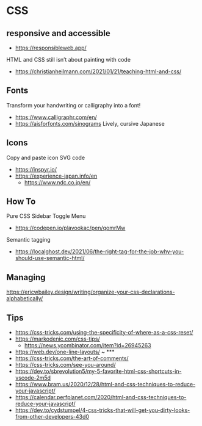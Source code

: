 # CSS

## responsive and accessible

* https://responsibleweb.app/

HTML and CSS still isn’t about painting with code
* https://christianheilmann.com/2021/01/21/teaching-html-and-css/


## Fonts

Transform your handwriting or calligraphy into a font!
* https://www.calligraphr.com/en/
* https://aisforfonts.com/sinograms
Lively, cursive Japanese

## Icons

Copy and paste icon SVG code
* https://inspyr.io/
* https://experience-japan.info/en
	* https://www.ndc.co.jp/en/

## How To

Pure CSS Sidebar Toggle Menu
* https://codepen.io/plavookac/pen/qomrMw

Semantic tagging

* https://localghost.dev/2021/06/the-right-tag-for-the-job-why-you-should-use-semantic-html/

## Managing

https://ericwbailey.design/writing/organize-your-css-declarations-alphabetically/

## Tips

* https://css-tricks.com/using-the-specificity-of-where-as-a-css-reset/
* https://markodenic.com/css-tips/
	* https://news.ycombinator.com/item?id=26945263
* https://web.dev/one-line-layouts/ ~ ***
* https://css-tricks.com/the-art-of-comments/
* https://css-tricks.com/see-you-around/
* https://dev.to/sbrevolution5/my-5-favorite-html-css-shortcuts-in-vscode-2m5d
* https://www.bram.us/2020/12/28/html-and-css-techniques-to-reduce-your-javascript/
* https://calendar.perfplanet.com/2020/html-and-css-techniques-to-reduce-your-javascript/
* https://dev.to/cydstumpel/4-css-tricks-that-will-get-you-dirty-looks-from-other-developers-43d0
